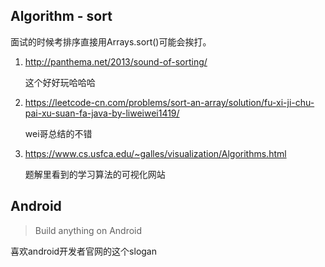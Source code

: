 ## Algorithm - sort

面试的时候考排序直接用Arrays.sort()可能会挨打。

1. http://panthema.net/2013/sound-of-sorting/

   这个好好玩哈哈哈

2. https://leetcode-cn.com/problems/sort-an-array/solution/fu-xi-ji-chu-pai-xu-suan-fa-java-by-liweiwei1419/

   wei哥总结的不错

3. https://www.cs.usfca.edu/~galles/visualization/Algorithms.html 

   题解里看到的学习算法的可视化网站

## Android

> Build anything on Android

喜欢android开发者官网的这个slogan

